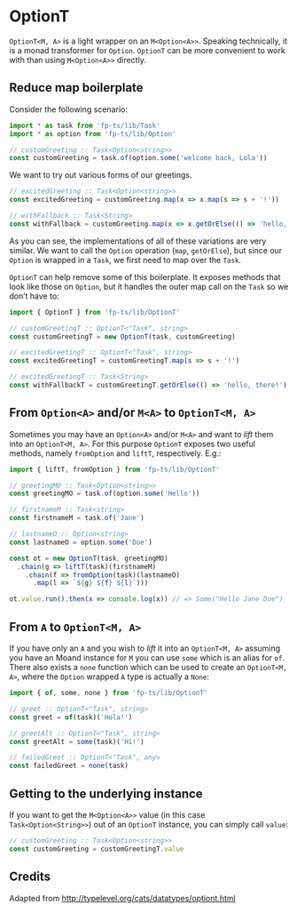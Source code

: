 # OptionT

`OptionT<M, A>` is a light wrapper on an `M<Option<A>>`. Speaking technically, it is a monad transformer for `Option`. `OptionT` can be more convenient to work with than using `M<Option<A>>` directly.

## Reduce map boilerplate

Consider the following scenario:

```ts
import * as task from 'fp-ts/lib/Task'
import * as option from 'fp-ts/lib/Option'

// customGreeting :: Task<Option<string>>
const customGreeting = task.of(option.some('welcome back, Lola'))
```

We want to try out various forms of our greetings.

```ts
// excitedGreeting :: Task<Option<string>>
const excitedGreeting = customGreeting.map(x => x.map(s => s + '!'))

// withFallback :: Task<String>
const withFallback = customGreeting.map(x => x.getOrElse(() => 'hello, there!'))
```

As you can see, the implementations of all of these variations are very similar. We want to call the `Option` operation (`map`, `getOrElse`), but since our `Option` is wrapped in a `Task`, we first need to map over the `Task`.

`OptionT` can help remove some of this boilerplate. It exposes methods that look like those on `Option`, but it handles the outer map call on the `Task` so we don’t have to:

```ts
import { OptionT } from 'fp-ts/lib/OptionT'

// customGreetingT :: OptionT<"Task", string>
const customGreetingT = new OptionT(task, customGreeting)

// excitedGreetingT :: OptionT<"Task", string>
const excitedGreetingT = customGreetingT.map(s => s + '!')

// excitedGreetingT :: Task<String>
const withFallbackT = customGreetingT.getOrElse(() => 'hello, there!')
```

## From `Option<A>` and/or `M<A>` to `OptionT<M, A>`

Sometimes you may have an `Option<A>` and/or `M<A>` and want to *lift* them into an `OptionT<M, A>`. For this purpose `OptionT` exposes two useful methods, namely `fromOption` and `liftT`, respectively. E.g.:

```ts
import { liftT, fromOption } from 'fp-ts/lib/OptionT'

// greetingMO :: Task<Option<string>>
const greetingMO = task.of(option.some('Hello'))

// firstnameM :: Task<string>
const firstnameM = task.of('Jane')

// lastnameO :: Option<string>
const lastnameO = option.some('Doe')

const ot = new OptionT(task, greetingMO)
  .chain(g => liftT(task)(firstnameM)
    .chain(f => fromOption(task)(lastnameO)
      .map(l => `${g} ${f} ${l}`)))

ot.value.run().then(x => console.log(x)) // => Some("Hello Jane Doe")
```

## From `A` to `OptionT<M, A>`

If you have only an `A` and you wish to *lift* it into an `OptionT<M, A>` assuming you have an Moand instance for `M` you can use `some` which is an alias for `of`. There also exists a `none` function which can be used to create an `OptionT<M, A>`, where the `Option` wrapped `A` type is actually a `None`:

```ts
import { of, some, none } from 'fp-ts/lib/OptionT'

// greet :: OptionT<"Task", string>
const greet = of(task)('Hola!')

// greetAlt :: OptionT<"Task", string>
const greetAlt = some(task)('Hi!')

// failedGreet :: OptionT<"Task", any>
const failedGreet = none(task)
```

## Getting to the underlying instance

If you want to get the `M<Option<A>>` value (in this case `Task<Option<String>>`) out of an `OptionT` instance, you can simply call `value`:

```ts
// customGreeting :: Task<Option<string>>
const customGreeting = customGreetingT.value
```

## Credits

Adapted from http://typelevel.org/cats/datatypes/optiont.html

